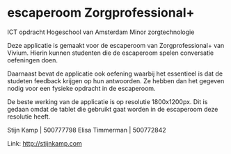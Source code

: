 # escaperoom Zorgprofessional+

ICT opdracht
Hogeschool van Amsterdam
Minor zorgtechnologie

Deze applicatie is gemaakt voor de escaperoom van Zorgprofessional+ van Vivium. Hierin kunnen studenten die de escaperoom spelen conversatie oefeningen doen. 

Daarnaast bevat de applicatie ook oefening waarbij het essentieel is dat de studeten feedback krijgen op hun antwoorden. Ze hebben dan het gegeven nodig voor een fysieke opdracht in de escaperoom.

De beste werking van de applicatie is op resolutie 1800x1200px. Dit is gedaan omdat de tablet die gebruikt gaat worden in de escaperoom deze resolutie heeft.

Stijn Kamp  | 500777798
Elisa Timmerman | 500772842

Link: http://stijnkamp.com